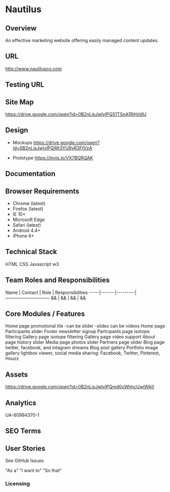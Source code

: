 # Nautilus

## Overview
An effective marketing website offering easily managed content updates.

## URL 
http://www.nautilusco.com

## Testing URL

## Site Map

https://drive.google.com/open?id=0B2nLjsJwIylPQS1TSnA1RjhVdlU

## Design

* Mockups
https://drive.google.com/open?id=0B2nLjsJwIylPQWt3YU8yR3FtVzA

* Prototype
https://invis.io/VX7BQRQAK

## Documentation 

## Browser Requirements

* Chrome (latest)
* Firefox (latest)
* IE 10+
* Microsoft Edge
* Safari (latest)
* Android 4.4+
* iPhone 6+

## Technical Stack

HTML
CSS
Javascript
w3

## Team Roles and Responsibilities

Name | Contact | Role | Responsibilities
-----|-------|---------|——————————
&& | && | && | &&

## Core Modules / Features

Home page promotional tile
-can be slider
-slides can be videos
Home page Participants slider
Footer newsletter signup
Partcipants page isotope filtering
Gallery page isotope filtering
Gallery page video support
About page history slider
Media page photos slider
Partners page slider
Blog page twitter, facebook, and intagram streams
Blog post gallery
Portfolio image gallery lightbox viewer, social media sharing: Facebook, Twitter, Pinterest, Houzz

## Assets

https://drive.google.com/open?id=0B2nLjsJwIylPQmd0cWhhcUwtWk0

## Analytics

UA-60994370-1

##  SEO Terms

## User Stories

See GitHub Issues

"As a"
"I want to"
"So that"

### Licensing
